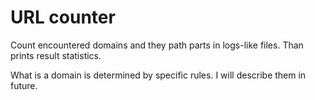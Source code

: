 # URL counter

Count encountered domains and they path parts in logs-like files. Than prints result statistics.

What is а domain is determined by specific rules. I will describe them in future.